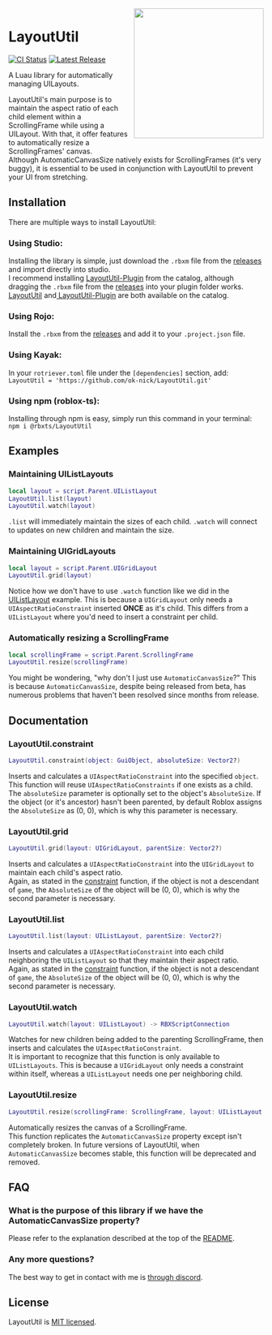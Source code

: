 <img align = 'right' width = '256' src = 'https://github.com/ok-nick/LayoutUtil/blob/master/assets/icon-256.png?raw=true'/>

# LayoutUtil
[![CI Status](https://img.shields.io/github/workflow/status/ok-nick/LayoutUtil/Build)](https://github.com/ok-nick/LayoutUtil/actions?query=workflow%3ABuild) [![Latest Release](https://img.shields.io/github/v/release/ok-nick/LayoutUtil?include_prereleases)](https://github.com/ok-nick/LayoutUtil/releases/latest)

A Luau library for automatically managing UILayouts.

LayoutUtil's main purpose is to maintain the aspect ratio of each child element within a ScrollingFrame while using a UILayout. With that, it offer features to automatically resize a ScrollingFrames' canvas.\
Although AutomaticCanvasSize natively exists for ScrollingFrames (it's very buggy), it is essential to be used in conjunction with LayoutUtil to prevent your UI from stretching.

## Installation
There are multiple ways to install LayoutUtil:

### Using Studio:
Installing the library is simple, just download the `.rbxm` file from the [releases](https://github.com/ok-nick/LayoutUtil/releases) and import directly into studio.\
I recommend installing [LayoutUtil-Plugin](LayoutUtil-Plugin](https://www.roblox.com/library/6723751472/LayoutUtil-Plugin)) from the catalog, although dragging the `.rbxm` file from the [releases](https://github.com/ok-nick/LayoutUtil/releases) into your plugin folder works.
[LayoutUtil](https://www.roblox.com/library/6723754061/LayoutUtil) and[ LayoutUtil-Plugin](https://www.roblox.com/library/6723751472/LayoutUtil-Plugin) are both available on the catalog.

### Using Rojo:
Install the `.rbxm` from the [releases](https://github.com/ok-nick/LayoutUtil/releases) and add it to your `.project.json` file.

### Using Kayak:
In your `rotriever.toml` file under the `[dependencies]` section, add:\
`LayoutUtil = 'https://github.com/ok-nick/LayoutUtil.git'`

### Using npm (roblox-ts):
Installing through npm is easy, simply run this command in your terminal:
`npm i @rbxts/LayoutUtil`

## Examples
### Maintaining UIListLayouts
```lua
local layout = script.Parent.UIListLayout
LayoutUtil.list(layout)
LayoutUtil.watch(layout)
```
`.list` will immediately maintain the sizes of each child. `.watch` will connect to updates on new children and maintain the size.

### Maintaining UIGridLayouts
```lua
local layout = script.Parent.UIGridLayout
LayoutUtil.grid(layout)
```
Notice how we don't have to use `.watch` function like we did in the [UIListLayout](#Maintaining-UIListLayouts) example. This is because a `UIGridLayout` only needs a `UIAspectRatioConstraint` inserted **ONCE** as it's child. This differs from a `UIListLayout` where you'd need to insert a constraint per child.
### Automatically resizing a ScrollingFrame
```lua
local scrollingFrame = script.Parent.ScrollingFrame
LayoutUtil.resize(scrollingFrame)
```
You might be wondering, "why don't I just use `AutomaticCanvasSize`?" This is because `AutomaticCanvasSize`, despite being released from beta, has numerous problems that haven't been resolved since months from release.

## Documentation
### LayoutUtil.constraint
```lua
LayoutUtil.constraint(object: GuiObject, absoluteSize: Vector2?)
```
Inserts and calculates a `UIAspectRatioConstraint` into the specified `object`. This function will reuse `UIAspectRatioConstraints` if one exists as a child.\
The `absoluteSize` parameter is optionally set to the object's `AbsoluteSize`. If the object (or it's ancestor) hasn't been parented, by default Roblox assigns the `AbsoluteSize` as (0, 0), which is why this parameter is necessary.

### LayoutUtil.grid
```lua
LayoutUtil.grid(layout: UIGridLayout, parentSize: Vector2?)
```
Inserts and calculates a `UIAspectRatioConstraint` into the `UIGridLayout` to maintain each child's aspect ratio.\
Again, as stated in the [constraint](#LayoutUtil.constraint) function, if the object is not a descendant of `game`, the `AbsoluteSize` of the object will be (0, 0), which is why the second parameter is necessary.

### LayoutUtil.list
```lua
LayoutUtil.list(layout: UIListLayout, parentSize: Vector2?)
```
Inserts and calculates a `UIAspectRatioConstraint` into each child neighboring the `UIListLayout` so that they maintain their aspect ratio.\
Again, as stated in the [constraint](#LayoutUtil.constraint) function, if the object is not a descendant of `game`, the `AbsoluteSize` of the object will be (0, 0), which is why the second parameter is necessary.

### LayoutUtil.watch
```lua
LayoutUtil.watch(layout: UIListLayout) -> RBXScriptConnection
```
Watches for new children being added to the parenting ScrollingFrame, then inserts and calculates the `UIAspectRatioConstraint`.\
It is important to recognize that this function is only available to `UIListLayouts`. This is because a `UIGridLayout` only needs a constraint within itself, whereas a `UIListLayout` needs one per neighboring child.

### LayoutUtil.resize
```lua
LayoutUtil.resize(scrollingFrame: ScrollingFrame, layout: UIListLayout | UIGridLayout, axis: Enum.AutomaticSize) -> RBXScriptConnection
```
Automatically resizes the canvas of a ScrollingFrame.\
This function replicates the `AutomaticCanvasSize` property except isn't completely broken. In future versions of LayoutUtil, when `AutomaticCanvasSize` becomes stable, this function will be deprecated and removed.

## FAQ
### What is the purpose of this library if we have the AutomaticCanvasSize property?
Please refer to the explanation described at the top of the [README](#LayoutUtil).

### Any more questions?
The best way to get in contact with me is [through discord](https://discord.gg/w9Bc6xH7uC).

## License
LayoutUtil is [MIT licensed](https://github.com/ok-nick/LayoutUtil/blob/main/LICENSE.md).
